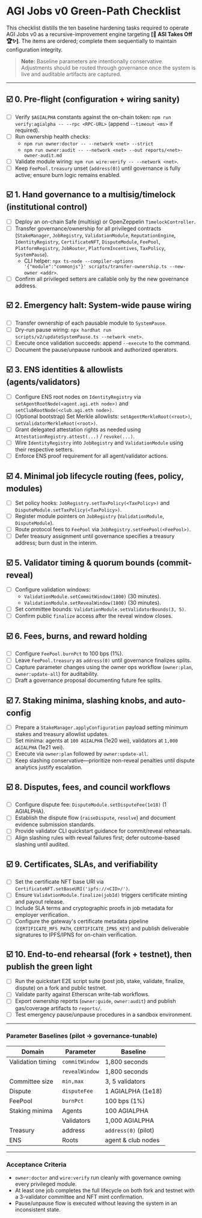 # AGI Jobs v0 Green-Path Checklist

This checklist distills the ten baseline hardening tasks required to operate AGI Jobs v0 as a recursive-improvement engine targeting **[🔱 ASI Takes Off 🏆✨]**. The items are ordered; complete them sequentially to maintain configuration integrity.

> **Note:** Baseline parameters are intentionally conservative. Adjustments should be routed through governance once the system is live and auditable artifacts are captured.

---

## ☑️ 0. Pre-flight (configuration + wiring sanity)

- [ ] Verify `$AGIALPHA` constants against the on-chain token: `npm run verify:agialpha -- --rpc <RPC-URL>` (append `--timeout <ms>` if required).
- [ ] Run ownership health checks:
  - `npm run owner:doctor -- --network <net> --strict`
  - `npm run owner:audit -- --network <net> --out reports/<net>-owner-audit.md`
- [ ] Validate module wiring: `npm run wire:verify -- --network <net>`.
- [ ] Keep `FeePool.treasury` unset (`address(0)`) until governance is fully active; ensure burn logic remains enabled.

## ☑️ 1. Hand governance to a multisig/timelock (institutional control)

- [ ] Deploy an on-chain Safe (multisig) or OpenZeppelin `TimelockController`.
- [ ] Transfer governance/ownership for all privileged contracts (`StakeManager`, `JobRegistry`, `ValidationModule`, `ReputationEngine`, `IdentityRegistry`, `CertificateNFT`, `DisputeModule`, `FeePool`, `PlatformRegistry`, `JobRouter`, `PlatformIncentives`, `TaxPolicy`, `SystemPause`).
  - CLI helper: `npx ts-node --compiler-options '{"module":"commonjs"}' scripts/transfer-ownership.ts --new-owner <addr>`.
- [ ] Confirm all privileged setters are callable only by the new governance address.

## ☑️ 2. Emergency halt: System-wide pause wiring

- [ ] Transfer ownership of each pausable module to `SystemPause`.
- [ ] Dry-run pause wiring: `npx hardhat run scripts/v2/updateSystemPause.ts --network <net>`.
- [ ] Execute once validation succeeds: append `--execute` to the command.
- [ ] Document the pause/unpause runbook and authorized operators.

## ☑️ 3. ENS identities & allowlists (agents/validators)

- [ ] Configure ENS root nodes on `IdentityRegistry` via `setAgentRootNode(<agent.agi.eth node>)` and `setClubRootNode(<club.agi.eth node>)`.
- [ ] (Optional bootstrap) Set Merkle allowlists: `setAgentMerkleRoot(<root>)`, `setValidatorMerkleRoot(<root>)`.
- [ ] Grant delegated attestation rights as needed using `AttestationRegistry.attest(...)` / `revoke(...)`.
- [ ] Wire `IdentityRegistry` into `JobRegistry` and `ValidationModule` using their respective setters.
- [ ] Enforce ENS proof requirement for all agent/validator actions.

## ☑️ 4. Minimal job lifecycle routing (fees, policy, modules)

- [ ] Set policy hooks: `JobRegistry.setTaxPolicy(<TaxPolicy>)` and `DisputeModule.setTaxPolicy(<TaxPolicy>)`.
- [ ] Register module pointers on `JobRegistry` (`ValidationModule`, `DisputeModule`).
- [ ] Route protocol fees to `FeePool` via `JobRegistry.setFeePool(<FeePool>)`.
- [ ] Defer treasury assignment until governance specifies a treasury address; burn dust in the interim.

## ☑️ 5. Validator timing & quorum bounds (commit-reveal)

- [ ] Configure validation windows:
  - `ValidationModule.setCommitWindow(1800)` (30 minutes).
  - `ValidationModule.setRevealWindow(1800)` (30 minutes).
- [ ] Set committee bounds: `ValidationModule.setValidatorBounds(3, 5)`.
- [ ] Confirm public `finalize` access after the reveal window closes.

## ☑️ 6. Fees, burns, and reward holding

- [ ] Configure `FeePool.burnPct` to 100 bps (1%).
- [ ] Leave `FeePool.treasury` as `address(0)` until governance finalizes splits.
- [ ] Capture parameter changes using the owner ops workflow (`owner:plan`, `owner:update-all`) for auditability.
- [ ] Draft a governance proposal documenting future fee splits.

## ☑️ 7. Staking minima, slashing knobs, and auto-config

- [ ] Prepare a `StakeManager.applyConfiguration` payload setting minimum stakes and treasury allowlist updates.
- [ ] Set minima: agents at `100 AGIALPHA` (1e20 wei), validators at `1,000 AGIALPHA` (1e21 wei).
- [ ] Execute via `owner:plan` followed by `owner:update-all`.
- [ ] Keep slashing conservative—prioritize non-reveal penalties until dispute analytics justify escalation.

## ☑️ 8. Disputes, fees, and council workflows

- [ ] Configure dispute fee: `DisputeModule.setDisputeFee(1e18)` (1 AGIALPHA).
- [ ] Establish the dispute flow (`raiseDispute`, `resolve`) and document evidence submission standards.
- [ ] Provide validator CLI quickstart guidance for commit/reveal rehearsals.
- [ ] Align slashing rules with reveal failures first; defer outcome-based slashing until audited.

## ☑️ 9. Certificates, SLAs, and verifiability

- [ ] Set the certificate NFT base URI via `CertificateNFT.setBaseURI('ipfs://<CID>/')`.
- [ ] Ensure `ValidationModule.finalize(jobId)` triggers certificate minting and payout release.
- [ ] Include SLA terms and cryptographic proofs in job metadata for employer verification.
- [ ] Configure the gateway's certificate metadata pipeline (`CERTIFICATE_MFS_PATH`, `CERTIFICATE_IPNS_KEY`) and publish deliverable signatures to IPFS/IPNS for on-chain verification.

## ☑️ 10. End-to-end rehearsal (fork + testnet), then publish the green light

- [ ] Run the quickstart E2E script suite (post job, stake, validate, finalize, dispute) on a fork and public testnet.
- [ ] Validate parity against Etherscan write-tab workflows.
- [ ] Export ownership reports (`owner:guide`, `owner:audit`) and publish gas/coverage artifacts to `reports/`.
- [ ] Test emergency pause/unpause procedures in a sandbox environment.

---

### Parameter Baselines (pilot → governance-tunable)

| Domain            | Parameter      | Baseline            |
| ----------------- | -------------- | ------------------- |
| Validation timing | `commitWindow` | 1,800 seconds       |
|                   | `revealWindow` | 1,800 seconds       |
| Committee size    | `min,max`      | 3, 5 validators     |
| Dispute           | `disputeFee`   | 1 AGIALPHA (1e18)   |
| FeePool           | `burnPct`      | 100 bps (1%)        |
| Staking minima    | Agents         | 100 AGIALPHA        |
|                   | Validators     | 1,000 AGIALPHA      |
| Treasury          | address        | `address(0)` (pilot)|
| ENS               | Roots          | agent & club nodes  |

---

### Acceptance Criteria

- `owner:doctor` and `wire:verify` run cleanly with governance owning every privileged module.
- At least one job completes the full lifecycle on both fork and testnet with a 3-validator committee and NFT mint confirmation.
- Pause/unpause flow is executed without leaving the system in an inconsistent state.

